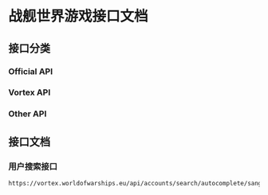 # 战舰世界游戏接口文档

## 接口分类

### Official API

### Vortex API

### Other API

## 接口文档

### 用户搜索接口

```url
https://vortex.worldofwarships.eu/api/accounts/search/autocomplete/sangonomiya/
```
